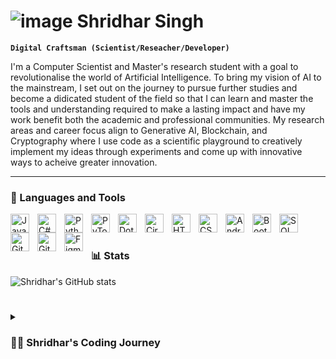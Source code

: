 # ![image](https://user-images.githubusercontent.com/95923330/192789824-0900c251-ac57-482a-99de-b400ea9145e8.png) Shridhar Singh

**`Digital Craftsman (Scientist/Reseacher/Developer)`**

I'm a Computer Scientist and Master's research student with a goal to revolutionalise the world of Artificial Intelligence. To bring my vision of AI to the mainstream, I set out on the journey to pursue further studies and become a didicated student of the field so that I can learn and master the tools and understanding required to make a lasting impact and have my work benefit both the academic and professional communities. My research areas and career focus align to Generative AI, Blockchain, and Cryptography where I use code as a scientific playground to creatively implement my ideas through experiments and come up with innovative ways to acheive greater innovation. 


---

### 🧰 Languages and Tools

<img align="left" alt="Java" width="30px" style="padding-right:10px;" src="https://cdn.jsdelivr.net/gh/devicons/devicon/icons/java/java-original.svg"/>
<img align="left" alt="C#" width="30px" style="padding-right:10px;" src="https://cdn.jsdelivr.net/gh/devicons/devicon/icons/csharp/csharp-plain.svg" />
<img align="left" alt="Python" width="30px" style="padding-right:10px;" src="https://cdn.jsdelivr.net/gh/devicons/devicon/icons/python/python-plain.svg" />
<img align="left" alt="PyTorch" width="30px" style="padding-right:10px;" src="https://cdn.jsdelivr.net/gh/devicons/devicon/icons/pytorch/pytorch-original.svg" />
<img align="left" alt="Dot-Net" width="30px" style="padding-right:10px;" src="https://cdn.jsdelivr.net/gh/devicons/devicon/icons/dotnetcore/dotnetcore-original.svg" />
<img align="left" alt="Circom" width="30px" style="padding-right:10px;" src="https://cdn.jsdelivr.net/gh/devicons/devicon/icons/rust/rust-plain.svg" />

<img align="left" alt="HTML" width="30px" style="padding-right:10px;" src="https://cdn.jsdelivr.net/gh/devicons/devicon/icons/html5/html5-plain.svg" />
<img align="left" alt="CSS" width="30px" style="padding-right:10px;" src="https://cdn.jsdelivr.net/gh/devicons/devicon/icons/css3/css3-plain.svg" />
<img align="left" alt="Android" width="30px" style="padding-right:10px;" src="https://cdn.jsdelivr.net/gh/devicons/devicon/icons/android/android-plain.svg" />
<img align="left" alt="Bootstrap" width="30px" style="padding-right:10px;" src="https://cdn.jsdelivr.net/gh/devicons/devicon/icons/bootstrap/bootstrap-plain.svg" />
<img align="left" alt="SQL" width="30px" style="padding-right:10px;" src="https://cdn.jsdelivr.net/gh/devicons/devicon/icons/mysql/mysql-original.svg" />

<img align="left" alt="GitHub" width="30px" style="padding-right:10px;" src="https://cdn.jsdelivr.net/gh/devicons/devicon/icons/github/github-original.svg" />
<img align="left" alt="Git" width="30px" style="padding-right:10px;" src="https://cdn.jsdelivr.net/gh/devicons/devicon/icons/git/git-original.svg" />
<img align="left" alt="Figma" width="30px" style="padding-right:10px;" src="https://cdn.jsdelivr.net/gh/devicons/devicon/icons/figma/figma-original.svg" />


<br />

#

### 📊 Stats

![Shridhar's GitHub stats](https://github-readme-stats.vercel.app/api?username=shridharsingh&show_icons=true&theme=gruvbox)

<!-- ![GitHub Streak](https://streak-stats.demolab.com?user=ShridharSingh&theme=gruvbox&border_radius=4.5) -->

#
<details>
 <summary><h3>👨‍💻 Shridhar's Coding Journey</h3></summary>
   I started my coding journey as a naive computer science student with a passion to learn everything I could about this world of computers - code, hardware, algorithms, etc. I have enrolled and been accepted into many programs, inluding the Android Associate Developers Program and the ALX Software Engineering Program. It is my passion to build programs and applications and watch them grow as my ideas expand. My desire to excel in Java and C# have led me to lead a team of developers to build a showcase project for my University that has been recognised professionally. I have a burning desire to experiment with technology and use it in ways to benefit me and hobby of computer hardware has allowed me to build multiple desktop computers, and two home & media servers using Plex and Linux respectively. I have a keen interest in the growing technologies of Artificial Intelligence and Automation in particular and have been teaching myself how to build these such systems. I have a dream to be a driving force of innovation in the world and one day and create programs and applications that have a lasting impression! To bring my vision to life, I decided to leave the professional world behind so that I can master the tools and understanding required to make an impact in the world - the world of computer science. I, however, cannot let my love for development die and try to find time to work on my own development projects to keep my skills sharp. This not only helps me stay on top of the languages I know but also gives me the opportunity to learn new programming languages and be exposed to more ideas for innovation. 
   

[website]: https://shridharsingh.com
[linkedin]: https://www.linkedin.com/in/shridhar-singh/
